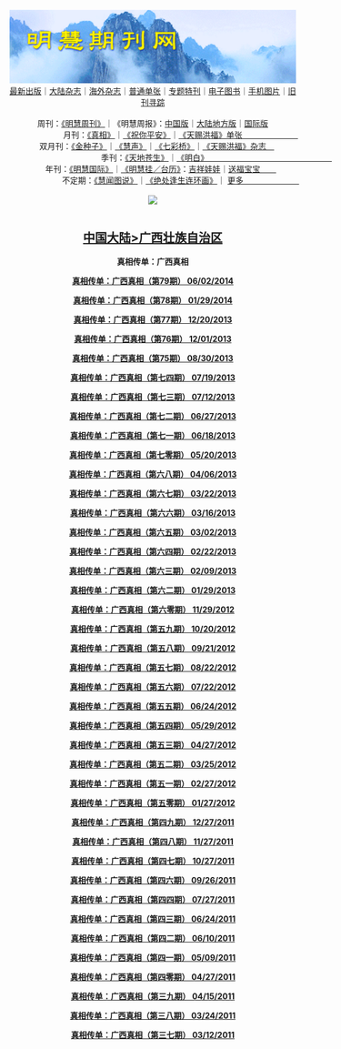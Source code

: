 <a id="user-content-1" class="anchor" aria-hidden="true" href="#1">
<a name="1" id="1" target="_blank"></a> <span id="1">
<a name="2" id="2" target="_blank"></a> <span id="2">
<a name="3" id="3" target="_blank"></a> <span id="3">
<a name="4" id="4" target="_blank"></a> <span id="4">
<a name="5" id="5" target="_blank"></a> <span id="5">
<a name="6" id="6" target="_blank"></a> <span id="6">
<a name="7" id="7" target="_blank"></a> <span id="7">
<a id="user-content-1" href="#1">
<div align="center">
<a target="_blank" href="https://github.com/19920513/djy/blob/master/gb/nsc413.md#1"><img src="https://github.com/pdf-edit/qikan/blob/master/mhqk.png?raw=true"></a><br>
<a href="https://github.com/pdf-edit/qikan/blob/master/display.aspx/category_id/8/page_1.md">最新出版</a>｜<a href="https://github.com/pdf-edit/qikan/blob/master/category.aspx/category/mainland/page_1.md">大陆杂志</a>｜<a href="https://github.com/pdf-edit/qikan/blob/master/category.aspx/category/overseas/page_1.md">海外杂志</a>｜<a href="https://github.com/pdf-edit/qikan/blob/master/display.aspx/category_id/4/guige_id/3/page_1.md">普通单张</a>｜<a href="https://github.com/pdf-edit/qikan/blob/master/category.aspx/category/zhuanti/page_1.md">专题特刊</a>｜<a href="https://github.com/pdf-edit/qikan/blob/master/display.aspx/category_id/6/meijie_id/2/page_1.md">电子图书</a>｜<a href="https://github.com/pdf-edit/qikan/blob/master/display.aspx/qikan_type_id/11075/page_1.md">手机图片</a>｜<a href="https://github.com/pdf-edit/qikan/blob/master/display.aspx/category_id/5/zhouqi_id/6/page_1.md">旧刊寻踪</a><a href="https://github.com/pdf-edit/qikan/blob/master/UpdatedArticles.aspx/page_1.md"></a>
<br>
<br>
周刊：<a href="https://github.com/pdf-edit/qikan/blob/master/display.aspx/qikan_type_id/5179/page_1.md">《明慧周刊》</a>｜《明慧周报》：<a href="https://github.com/pdf-edit/qikan/blob/master/display.aspx/qikan_type_id/5178/page_1.md">中国版</a>｜<a href="https://github.com/pdf-edit/qikan/blob/master/mainland.aspx/page_1.md">大陆地方版</a>｜<a href="https://github.com/pdf-edit/qikan/blob/master/display.aspx/qikan_type_id/5151/page_1.md">国际版</a><br>
月刊：<a href="https://github.com/pdf-edit/qikan/blob/master/display.aspx/qikan_type_id/5240/page_1.md">《真相》</a>｜<a href="https://github.com/pdf-edit/qikan/blob/master/display.aspx/qikan_type_id/11182/page_1.md">《祝你平安》</a>｜<a href="https://github.com/pdf-edit/qikan/blob/master/display.aspx/qikan_type_id/5360/keyword/E5/contain/true/page_1.md">《天赐洪福》单张　　　　　　　</a><br>
双月刊：<a href="https://github.com/pdf-edit/qikan/blob/master/display.aspx/qikan_type_id/7500/page_1.md">《金种子》</a>｜<a href="https://github.com/pdf-edit/qikan/blob/master/display.aspx/qikan_type_id/5638/page_1.md">《慧声》</a>｜<a href="https://github.com/pdf-edit/qikan/blob/master/display.aspx/qikan_type_id/7268/page_1.md">《七彩桥》</a>｜<a href="https://github.com/pdf-edit/qikan/blob/master/display.aspx/qikan_type_id/5360/keyword/E5/contain/false/page_1.md">《天赐洪福》杂志　</a> <br>
季刊：<a href="https://github.com/pdf-edit/qikan/blob/master/display.aspx/qikan_type_id/5139/page_1.md">《天地苍生》</a>｜<a href="https://github.com/pdf-edit/qikan/blob/master/display.aspx/qikan_type_id/5140/page_1.md">《明白》　　　　　　　　　　　　　　　　</a><br>
年刊：<a href="https://github.com/pdf-edit/qikan/blob/master/display.aspx/qikan_type_id/10922/page_1.md">《明慧国际》</a>｜<a href="https://github.com/pdf-edit/qikan/blob/master/display.aspx/category_id/6/meijie_id/3/page_1.md">《明慧挂／台历》</a>：<a href="https://github.com/pdf-edit/qikan/blob/master/display.aspx/category_id/6/meijie_id/3/keyword/E5/page_1.md">吉祥娃娃</a>｜<a href="https://github.com/pdf-edit/qikan/blob/master/display.aspx/category_id/6/meijie_id/3/keyword/E9/page_1.md">送福宝宝　　</a><br> 
不定期：<a href="https://github.com/pdf-edit/qikan/blob/master/display.aspx/qikan_type_id/11185/page_1.md">《慧闻图说》</a>｜<a href="https://github.com/pdf-edit/qikan/blob/master/display.aspx/qikan_type_id/11131/page_1.md">《绝处逢生连环画》</a>｜ <a href="https://github.com/pdf-edit/qikan/blob/master/display.aspx/category_id/6/meijie_id/3/keyword/other/page_1.md">更多　　　　　　　</a> <br>
<br>
<a target="_blank" href="https://github.com/19920513/djy/blob/master/gb/nsc413.md#1"><img src="https://raw.githubusercontent.com/19920513/www/master/t/lh600.jpg"></a><br>
<h1><strong></strong></h1><p align="center"><h2><strong><a target="_blank" href="https://github.com/pdf-edit/qikan/blob/master/mainland.aspx/page_1.md">中国大陆</a><a target="_blank" href="https://github.com/pdf-edit/qikan/blob/master/mainland.aspx?category_id=7&location_id=21/page_1.md#1">>广西壮族自治区</a></strong></h2></p>
<p align="center"><strong>真相传单：广西真相</strong></p>
<p align="center"><strong><a target="_blank" href="https://gitlab.com/pdf-edit/pdfkit/-/raw/master/tests/pdf/166131.pdf">真相传单：广西真相（第79期）      06/02/2014</a></strong></p>
<p align="center"><strong><a target="_blank" href="https://gitlab.com/pdf-edit/pdfkit/-/raw/master/tests/pdf/164231.pdf">真相传单：广西真相（第78期）      01/29/2014</a></strong></p>
<p align="center"><strong><a target="_blank" href="https://gitlab.com/pdf-edit/pdfkit/-/raw/master/tests/pdf/163592.pdf">真相传单：广西真相（第77期）      12/20/2013</a></strong></p>
<p align="center"><strong><a target="_blank" href="https://gitlab.com/pdf-edit/pdfkit/-/raw/master/tests/pdf/163311.pdf"> 真相传单：广西真相（第76期）      12/01/2013</a></strong></p>
<p align="center"><strong><a target="_blank" href="https://gitlab.com/pdf-edit/pdfkit/-/raw/master/tests/pdf/161867.pdf">真相传单：广西真相（第75期）      08/30/2013</a></strong></p>
<p align="center"><strong><a target="_blank" href="https://gitlab.com/pdf-edit/pdfkit/-/raw/master/tests/pdf/161201.pdf">真相传单：广西真相（第七四期）       07/19/2013</a></strong></p>
<p align="center"><strong><a target="_blank" href="https://gitlab.com/pdf-edit/pdfkit/-/raw/master/tests/pdf/161107.pdf">真相传单：广西真相（第七三期）       07/12/2013</a></strong></p>
<p align="center"><strong><a target="_blank" href="https://gitlab.com/pdf-edit/pdfkit/-/raw/master/tests/pdf/160396.pdf">真相传单：广西真相（第七二期）       06/27/2013</a></strong></p>
<p align="center"><strong><a target="_blank" href="https://gitlab.com/pdf-edit/pdfkit/-/raw/master/tests/pdf/160511.pdf">真相传单：广西真相（第七一期）       06/18/2013</a></strong></p>
<p align="center"><strong><a target="_blank" href="https://gitlab.com/pdf-edit/pdfkit/-/raw/master/tests/pdf/160145.pdf">真相传单：广西真相（第七零期）       05/20/2013</a></strong></p>
<p align="center"><strong><a target="_blank" href="https://gitlab.com/pdf-edit/pdfkit/-/raw/master/tests/pdf/106452.pdf">真相传单：广西真相（第六八期）       04/06/2013</a></strong></p>
<p align="center"><strong><a target="_blank" href="https://gitlab.com/pdf-edit/pdfkit/-/raw/master/tests/pdf/106778.pdf">真相传单：广西真相（第六七期）       03/22/2013</a></strong></p>
<p align="center"><strong><a target="_blank" href="https://gitlab.com/pdf-edit/pdfkit/-/raw/master/tests/pdf/106908.pdf">真相传单：广西真相（第六六期）       03/16/2013</a></strong></p>
<p align="center"><strong><a target="_blank" href="https://gitlab.com/pdf-edit/pdfkit/-/raw/master/tests/pdf/107207.pdf">真相传单：广西真相（第六五期）       03/02/2013</a></strong></p>
<p align="center"><strong><a target="_blank" href="https://gitlab.com/pdf-edit/pdfkit/-/raw/master/tests/pdf/107404.pdf">真相传单：广西真相（第六四期）       02/22/2013</a></strong></p>
<p align="center"><strong><a target="_blank" href="https://gitlab.com/pdf-edit/pdfkit/-/raw/master/tests/pdf/107621.pdf">真相传单：广西真相（第六三期）       02/09/2013</a></strong></p>
<p align="center"><strong><a target="_blank" href="https://gitlab.com/pdf-edit/pdfkit/-/raw/master/tests/pdf/107801.pdf">真相传单：广西真相（第六二期）       01/29/2013</a></strong></p>
<p align="center"><strong><a target="_blank" href="https://gitlab.com/pdf-edit/pdfkit/-/raw/master/tests/pdf/109082.pdf">真相传单：广西真相（第六零期）       11/29/2012</a></strong></p>
<p align="center"><strong><a target="_blank" href="https://gitlab.com/pdf-edit/pdfkit/-/raw/master/tests/pdf/109897.pdf">真相传单：广西真相（第五九期）       10/20/2012</a></strong></p>
<p align="center"><strong><a target="_blank" href="https://gitlab.com/pdf-edit/pdfkit/-/raw/master/tests/pdf/110481.pdf">真相传单：广西真相（第五八期）       09/21/2012</a></strong></p>
<p align="center"><strong><a target="_blank" href="https://gitlab.com/pdf-edit/pdfkit/-/raw/master/tests/pdf/111158.pdf">真相传单：广西真相（第五七期）       08/22/2012</a></strong></p>
<p align="center"><strong><a target="_blank" href="https://gitlab.com/pdf-edit/pdfkit/-/raw/master/tests/pdf/112004.pdf">真相传单：广西真相（第五六期）       07/22/2012</a></strong></p>
<p align="center"><strong><a target="_blank" href="https://gitlab.com/pdf-edit/pdfkit/-/raw/master/tests/pdf/112700.pdf">真相传单：广西真相（第五五期）       06/24/2012</a></strong></p>
<p align="center"><strong><a target="_blank" href="https://gitlab.com/pdf-edit/pdfkit/-/raw/master/tests/pdf/113364.pdf">真相传单：广西真相（第五四期）       05/29/2012</a></strong></p>
<p align="center"><strong><a target="_blank" href="https://gitlab.com/pdf-edit/pdfkit/-/raw/master/tests/pdf/114188.pdf">真相传单：广西真相（第五三期）       04/27/2012</a></strong></p>
<p align="center"><strong><a target="_blank" href="https://gitlab.com/pdf-edit/pdfkit/-/raw/master/tests/pdf/115002.pdf">真相传单：广西真相（第五二期）       03/25/2012</a></strong></p>
<p align="center"><strong><a target="_blank" href="https://gitlab.com/pdf-edit/pdfkit/-/raw/master/tests/pdf/115689.pdf">真相传单：广西真相（第五一期）       02/27/2012</a></strong></p>
<p align="center"><strong><a target="_blank" href="https://gitlab.com/pdf-edit/pdfkit/-/raw/master/tests/pdf/116322.pdf">真相传单：广西真相（第五零期）       01/27/2012</a></strong></p>
<p align="center"><strong><a target="_blank" href="https://gitlab.com/pdf-edit/pdfkit/-/raw/master/tests/pdf/117005.pdf">真相传单：广西真相（第四九期）       12/27/2011</a></strong></p>
<p align="center"><strong><a target="_blank" href="https://gitlab.com/pdf-edit/pdfkit/-/raw/master/tests/pdf/117670.pdf">真相传单：广西真相（第四八期）       11/27/2011</a></strong></p>
<p align="center"><strong><a target="_blank" href="https://gitlab.com/pdf-edit/pdfkit/-/raw/master/tests/pdf/118380.pdf">真相传单：广西真相（第四七期）       10/27/2011</a></strong></p>
<p align="center"><strong><a target="_blank" href="https://gitlab.com/pdf-edit/pdfkit/-/raw/master/tests/pdf/119020.pdf">真相传单：广西真相（第四六期）       09/26/2011</a></strong></p>
<p align="center"><strong><a target="_blank" href="https://gitlab.com/pdf-edit/pdfkit/-/raw/master/tests/pdf/120256.pdf">真相传单：广西真相（第四四期）       07/27/2011</a></strong></p>
<p align="center"><strong><a target="_blank" href="https://gitlab.com/pdf-edit/pdfkit/-/raw/master/tests/pdf/120946.pdf">真相传单：广西真相（第四三期）       06/24/2011</a></strong></p>
<p align="center"><strong><a target="_blank" href="https://gitlab.com/pdf-edit/pdfkit/-/raw/master/tests/pdf/121229.pdf">真相传单：广西真相（第四二期）       06/10/2011</a></strong></p>
<p align="center"><strong><a target="_blank" href="https://gitlab.com/pdf-edit/pdfkit/-/raw/master/tests/pdf/121842.pdf">真相传单：广西真相（第四一期）       05/09/2011</a></strong></p>
<p align="center"><strong><a target="_blank" href="https://gitlab.com/pdf-edit/pdfkit/-/raw/master/tests/pdf/122093.pdf">真相传单：广西真相（第四零期）       04/27/2011</a></strong></p>
<p align="center"><strong><a target="_blank" href="https://gitlab.com/pdf-edit/pdfkit/-/raw/master/tests/pdf/122368.pdf">真相传单：广西真相（第三九期）       04/15/2011</a></strong></p>
<p align="center"><strong><a target="_blank" href="https://gitlab.com/pdf-edit/pdfkit/-/raw/master/tests/pdf/122852.pdf">真相传单：广西真相（第三八期）       03/24/2011</a></strong></p>
<p align="center"><strong><a target="_blank" href="https://gitlab.com/pdf-edit/pdfkit/-/raw/master/tests/pdf/123070.pdf">真相传单：广西真相（第三七期）       03/12/2011</a></strong></p>

